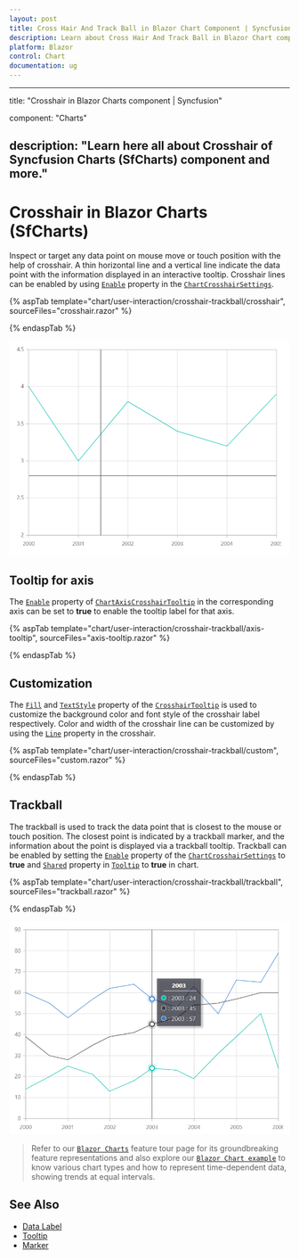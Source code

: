 ```yaml
---
layout: post
title: Cross Hair And Track Ball in Blazor Chart Component | Syncfusion 
description: Learn about Cross Hair And Track Ball in Blazor Chart component of Syncfusion, and more details.
platform: Blazor
control: Chart
documentation: ug
---
```


---
title: "Crosshair in Blazor Charts component | Syncfusion"

component: "Charts"

description: "Learn here all about Crosshair of Syncfusion Charts (SfCharts) component and more."
---

# Crosshair in Blazor Charts (SfCharts)

Inspect or target any data point on mouse move or touch position with the help of crosshair. A thin horizontal line and a vertical line indicate the data point with the information displayed in an interactive tooltip. Crosshair lines can be enabled by using [`Enable`](https://help.syncfusion.com/cr/blazor/Syncfusion.Blazor.Charts.ChartCrosshairSettings.html#Syncfusion_Blazor_Charts_ChartCrosshairSettings_Enable) property in the [`ChartCrosshairSettings`](https://help.syncfusion.com/cr/blazor/Syncfusion.Blazor.Charts.ChartCrosshairSettings.html).

{% aspTab template="chart/user-interaction/crosshair-trackball/crosshair", sourceFiles="crosshair.razor" %}

{% endaspTab %}

![Crosshair](images/crosshair/crosshair-razor.png)

## Tooltip for axis

The [`Enable`](https://help.syncfusion.com/cr/blazor/Syncfusion.Blazor.Charts.ChartCommonCrosshairTooltip.html#Syncfusion_Blazor_Charts_ChartCommonCrosshairTooltip_Enable) property of [`ChartAxisCrosshairTooltip`](https://help.syncfusion.com/cr/blazor/Syncfusion.Blazor.Charts.ChartAxisCrosshairTooltip.html) in the corresponding axis can be set to **true** to enable the tooltip label for that axis.

{% aspTab template="chart/user-interaction/crosshair-trackball/axis-tooltip", sourceFiles="axis-tooltip.razor" %}

{% endaspTab %}

## Customization

The [`Fill`](https://help.syncfusion.com/cr/blazor/Syncfusion.Blazor.Charts.ChartCommonCrosshairTooltip.html#Syncfusion_Blazor_Charts_ChartCommonCrosshairTooltip_Fill) and [`TextStyle`](https://help.syncfusion.com/cr/blazor/Syncfusion.Blazor.Charts.ChartCommonCrosshairTooltip.html#Syncfusion_Blazor_Charts_ChartCommonCrosshairTooltip_TextStyle) property of the [`CrosshairTooltip`](https://help.syncfusion.com/cr/blazor/Syncfusion.Blazor.Charts.ChartCommonCrosshairTooltip.html) is used to customize the background color and font style of the crosshair label respectively. Color and width of the crosshair line can be customized by using the [`Line`](https://help.syncfusion.com/cr/blazor/Syncfusion.Blazor.Charts.ChartCrosshairSettings.html#Syncfusion_Blazor_Charts_ChartCrosshairSettings_Line) property in the crosshair.

{% aspTab template="chart/user-interaction/crosshair-trackball/custom", sourceFiles="custom.razor" %}

{% endaspTab %}

## Trackball

The trackball is used to track the data point that is closest to the mouse or touch position. The closest point is indicated by a trackball marker, and the information about the point is displayed via a trackball tooltip. Trackball can be enabled by setting the [`Enable`](https://help.syncfusion.com/cr/blazor/Syncfusion.Blazor.Charts.ChartCrosshairSettings.html#Syncfusion_Blazor_Charts_ChartCrosshairSettings_Enable) property of the [`ChartCrosshairSettings`](https://help.syncfusion.com/cr/blazor/Syncfusion.Blazor.Charts.ChartCrosshairSettings.html) to **true** and [`Shared`](https://help.syncfusion.com/cr/blazor/Syncfusion.Blazor.Charts.ChartTooltipSettings.html#Syncfusion_Blazor_Charts_ChartTooltipSettings_Shared) property in [`Tooltip`](https://help.syncfusion.com/cr/blazor/Syncfusion.Blazor.Charts.ChartTooltipSettings.html) to **true** in chart.

{% aspTab template="chart/user-interaction/crosshair-trackball/trackball", sourceFiles="trackball.razor" %}

{% endaspTab %}

![Trackball](images/crosshair/trackball-razor.png)

> Refer to our [`Blazor Charts`](https://www.syncfusion.com/blazor-components/blazor-charts) feature tour page for its groundbreaking feature representations and also explore our [`Blazor Chart example`](https://blazor.syncfusion.com/demos/chart/line?theme=bootstrap4) to know various chart types and how to represent time-dependent data, showing trends at equal intervals.

## See Also

* [Data Label](./data-labels)
* [Tooltip](./tool-tip)
* [Marker](./data-markers)